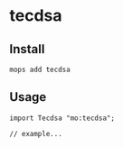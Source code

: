 # tecdsa

## Install
```
mops add tecdsa
```

## Usage
```motoko
import Tecdsa "mo:tecdsa";

// example...
```